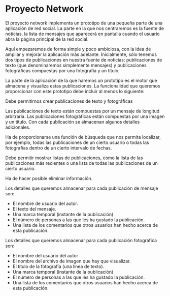 # Proyecto Network

El proyecto network implementa un prototipo de una pequeña parte de una aplicación de red social. La parte en la que nos centraremos es la fuente de noticias, la lista de mensajes que aparecerá en pantalla cuando el usuario abra la página principal de la red social.

Aquí empezaremos de forma simple y poco ambiciosa, con la idea de ampliar y mejorar la aplicación más adelante. Inicialmente, sólo tenemos dos tipos de publicaciones en nuestra fuente de noticias: publicaciones de texto (que denominaremos simplemente mensajes) y publicaciones fotográficas compuestas por una fotografía y un título.

La parte de la aplicación de la que haremos un prototipo es el motor que almacena y visualiza estas publicaciones. La funcionalidad que queremos proporcionar con este prototipo debe incluir al menos lo siguiente:

Debe permitirnos crear publicaciones de texto y fotográficas

Las publicaciones de texto están compuestas por un mensaje de longitud arbitraria. Las publicaciones fotográficas están compuestas por una imagen y un título. Con cada publicación se almacenan algunos detalles adicionales.

Ha de proporcionarse una función de búsqueda que nos permita localizar, por ejemplo, todas las publicaciones de un cierto usuario o todas las fotografías dentro de un cierto intervalo de fechas.

Debe permitir mostrar listas de publicaciones, como la lista de las publicaciones más recientes o una lista de todas las publicaciones de un cierto usuario.

Ha de hacer posible eliminar información.

Los detalles que queremos almacenar para cada publicación de mensaje son:

- El nombre de usuario del autor.
- El texto del mensaje.
- Una marca temporal (instante de la publicación)
- El número de personas a las que les ha gustado la publicación.
- Una lista de los comentarios que otros usuarios han hecho acerca de esta publicación.

Los detalles que queremos almacenar para cada publicación fotográfica son:

- El nombre del usuario del autor
- El nombre del archivo de imagen que hay que visualizar.
- El título de la fotografía (una línea de texto).
- Una marca temporal (instante de la publicación)
- El número de personas a las que les ha gustado la publicación.
- Una lista de los comentarios que otros usuarios han hecho acerca de esta publicación.